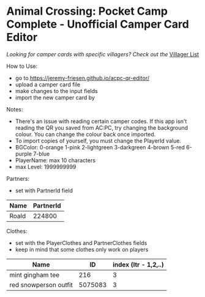 # Animal Crossing: Pocket Camp Complete - Unofficial Camper Card Editor

*Looking for camper cards with specific villagers? Check out the* [Villager List](https://github.com/jeremy-friesen/acpc-qr-editor/blob/main/villagerList.md)

How to Use:
 - go to https://jeremy-friesen.github.io/acpc-qr-editor/
 - upload a camper card file
 - make changes to the input fields
 - import the new camper card by

Notes:
 - There's an issue with reading certain camper codes. If this app isn't reading the QR you saved from AC:PC, try changing the background colour. You can change the colour back once imported.
 - To import copies of yourself, you must change the PlayerId value.
 - BGColor: 0-orange 1-pink 2-lightgreen 3-darkgreen 4-brown 5-red 6-purple 7-blue
 - PlayerName: max 10 characters
 - max Level: 1999999999

Partners:
 - set with PartnerId field

| Name           | PartnerId      |
|----------------|----------------|
| Roald          | 224800         |

Clothes:
 - set with the PlayerClothes and PartnerClothes fields
 - keep in mind that some clothes only work on players

| Name       | ID       | index (ltr - 1,2,..)       |
|----------------|----------------|----------------|
| mint gingham tee  | 216  | 3  |
| red snowperson outfit  | 5075083  | 3  |
